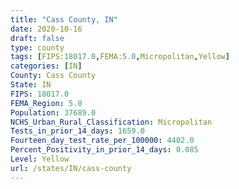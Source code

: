```yaml
---
title: "Cass County, IN"
date: 2020-10-16
draft: false
type: county
tags: [FIPS:18017.0,FEMA:5.0,Micropolitan,Yellow]
categories: [IN]
County: Cass County
State: IN
FIPS: 18017.0
FEMA_Region: 5.0
Population: 37689.0
NCHS_Urban_Rural_Classification: Micropolitan
Tests_in_prior_14_days: 1659.0
Fourteen_day_test_rate_per_100000: 4402.0
Percent_Positivity_in_prior_14_days: 0.085
Level: Yellow
url: /states/IN/cass-county
---
```



